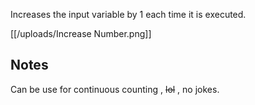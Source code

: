 Increases the input variable by 1 each time it is executed.

[[/uploads/Increase Number.png]]

## Notes
Can be use for continuous counting , ~~lol~~ , no jokes.